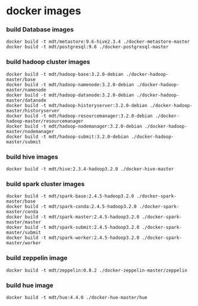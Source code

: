 # docker images

### build Database images

    docker build -t mdt/metastore:9.6-hive2.3.4 ./docker-metastore-master
    docker build -t mdt/postgresql:9.6 ./docker-postgresql-master

### build hadoop cluster images

    docker build -t mdt/hadoop-base:3.2.0-debian ./docker-hadoop-master/base
    docker build -t mdt/hadoop-namenode:3.2.0-debian ./docker-hadoop-master/namenode
    docker build -t mdt/hadoop-datanode:3.2.0-debian ./docker-hadoop-master/datanode
    docker build -t mdt/hadoop-historyserver:3.2.0-debian ./docker-hadoop-master/historyserver
    docker build -t mdt/hadoop-resourcemanager:3.2.0-debian ./docker-hadoop-master/resourcemanager
    docker build -t mdt/hadoop-nodemanager:3.2.0-debian ./docker-hadoop-master/nodemanager
    docker build -t mdt/hadoop-submit:3.2.0-debian ./docker-hadoop-master/submit

### build hive images

    docker build -t mdt/hive:2.3.4-hadoop3.2.0 ./docker-hive-master

### build spark cluster images

    docker build -t mdt/spark-base:2.4.5-hadoop3.2.0 ./docker-spark-master/base
    docker build -t mdt/spark-conda:2.4.5-hadoop3.2.0 ./docker-spark-master/conda
    docker build -t mdt/spark-master:2.4.5-hadoop3.2.0 ./docker-spark-master/master
    docker build -t mdt/spark-submit:2.4.5-hadoop3.2.0 ./docker-spark-master/submit
    docker build -t mdt/spark-worker:2.4.5-hadoop3.2.0 ./docker-spark-master/worker

### build zeppelin image

    docker build -t mdt/zeppelin:0.8.2 ./docker-zeppelin-master/zeppelin

### build hue image

    docker build -t mdt/hue:4.4.0 ./docker-hue-master/hue

